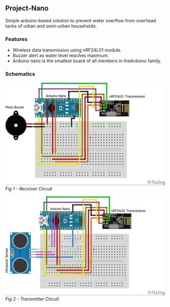 ## Project-Nano

Simple arduino-based solution to prevent water overflow from overhead tanks of urban and semi-urban households.

### Features
- Wireless data transmission using nRF24L01 module.
- Buzzer alert as water level reaches maximum.
- Arduino nano is the smallest board of all members in theArduino family.

### Schematics
![Receiver_schematic](/Nano-Receiver.jpg)
_Fig 1 - Receiver Circuit_

![Transmitter_schematic](/Nano-Transmitter.jpg)
_Fig 2 - Transmitter Circuit_
